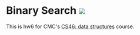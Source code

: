 # Binary Search ![](https://api.travis-ci.com/abarker21/binary_search.svg?branch=master)

This is hw6 for CMC's [CS46: data structures](https://github.com/abarker21/cmc-csci046) course.
